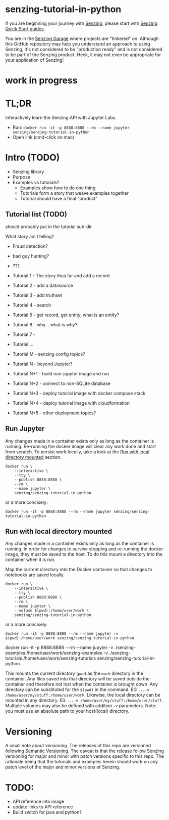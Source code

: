 # senzing-tutorial-in-python

If you are beginning your journey with [Senzing],
please start with [Senzing Quick Start guides].

You are in the [Senzing Garage] where projects are "tinkered" on.
Although this GitHub repository may help you understand an approach to using Senzing,
it's not considered to be "production ready" and is not considered to be part of the Senzing product.
Heck, it may not even be appropriate for your application of Senzing!

# work in progress

# TL;DR

Interactively learn the Senzing API with Jupyter Labs.

- Run: `docker run -it -p 8888:8888 --rm --name jupyter senzing/senzing-tutorial-in-python`
- Open link (cmd-click on mac)

# Intro (TODO)

- Senzing library
- Purpose
- Examples vs tutorials?
  - Examples show how to do one thing
  - Tutorials form a story that weave examples together
  - Tutorial should have a final "product"

## Tutorial list (TODO)

should probably put in the tutorial sub-dir

What story am I telling?

- Fraud detection?
- bad guy hunting?
- ???

- Tutorial 1 - The story thus far and add a record
- Tutorial 2 - add a datasource
- Tutorial 3 - add truthset
- Tutorial 4 - search
- Tutorial 5 - get record, get entity, what is an entity?
- Tutorial 6 - why... what is why?
- Tutorial 7 -
- Tutorial ...
- Tutorial M - senzing config topics?
- Tutorial N - beyond Jupyter?
- Tutorial N+1 - build non-jupyter image and run
- Tutorial N+2 - connect to non-SQLite database
- Tutorial N+3 - deploy tutorial image with docker compose stack
- Tutorial N+4 - deploy tutorial image with cloudformation
- Tutorial N+5 - other deployment topics?

## Run Jupyter

Any changes made in a container exists only as long as the container is running.
Re-running the docker image will clear any work done and start from scratch. To
persist work locally, take a look at the [Run with local directory mounted](#run-with-local-directory-mounted) section.

```console
docker run \
    --interactive \
    --tty \
    --publish 8888:8888 \
    --rm \
    --name jupyter \
    senzing/senzing-tutorial-in-python
```

or a more concisely:

```console
docker run -it -p 8888:8888 --rm --name jupyter senzing/senzing-tutorial-in-python
```

## Run with local directory mounted

Any changes made in a container exists only as long as the container is running.
In order for changes to survive stopping and re-running the docker image, they
must be saved to the host. To do this mount a directory into the container when
it is run.

Map the current directory into the Docker container so that changes to notebooks are
saved locally.

```console
docker run \
    --interactive \
    --tty \
    --publish 8888:8888 \
    --rm \
    --name jupyter \
    --volume $(pwd):/home/user/work \
    senzing/senzing-tutorial-in-python
```

or a more concisely:

```console
docker run -it -p 8888:8888 --rm --name jupyter -v $(pwd):/home/user/work senzing/senzing-tutorial-in-python
```

docker run -it -p 8888:8888 --rm --name jupyter -v ./senzing-examples:/home/user/work/senzing-examples -v ./senzing-tutorials:/home/user/work/senzing-tutorials senzing/senzing-tutorial-in-python

This mounts the current directory (`pwd`) as the `work` directory in the container. Any
files saved into that directory will be saved outside the container and therefore
not lost when the container is brought down. Any directory can be substituted for
the `$(pwd)` in the command. EG `...-v /home/user/my/stuff:/home/user/work`. Likewise,
the local directory can be mounted in any directory. EG `...-v /home/user/my/stuff:/home/user/stuff`.
Multiple volumes may also be defined with addition `-v` parameters. Note: you must
use an absolute path to your host(local) directory.

# Versioning

A small note about versioning. The releases of this repo are versioned following
[Semantic Versioning]. The caveat is that the release follow Senzing versioning for
major and minor with patch versions specific to this repo. The rationale being that
the tutorials and examples herein should work on any patch level of the major and
minor versions of Senzing.

# TODO:

- API reference into image
- update links to API reference
- Build switch for java and python?

[Semantic Versioning]: https://semver.org/spec/v2.0.0.html
[Senzing Garage]: https://github.com/senzing-garage
[Senzing Quick Start guides]: https://docs.senzing.com/quickstart/
[Senzing]: https://senzing.com/
